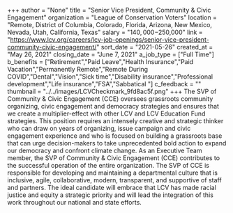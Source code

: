 +++
author = "None"
title = "Senior Vice President, Community & Civic Engagement"
organization = "League of Conservation Voters"
location = "Remote, District of Columbia, Colorado, Florida, Arizona, New Mexico, Nevada, Utah, California, Texas"
salary = "$140,000-$250,000"
link = "https://www.lcv.org/careers/lcv-job-openings/senior-vice-president-community-civic-engagement/"
sort_date = "2021-05-26"
created_at = "May 26, 2021"
closing_date = "June 7, 2021"
a_job_type = ["Full Time"]
b_benefits = ["Retirement","Paid Leave","Health Insurance","Paid Vacation","Permanently Remote","Remote During COVID","Dental","Vision","Sick time","Disability insurance","Professional development","Life insurance","FSA","Sabbatical "]
c_feedback = ""
thumbnail = "../../images/LCVCheckmark_9fd8ac5f.png"
+++
The SVP of Community & Civic Engagement (CCE) oversees grassroots community organizing, civic engagement and democracy strategies and ensures that we create a multiplier-effect with other LCV and LCV Education Fund strategies. This position requires an intensely creative and strategic thinker who can draw on years of organizing, issue campaign and civic engagement experience and who is focused on building a grassroots base that can urge decision-makers to take unprecedented bold action to expand our democracy and confront climate change. As an Executive Team member, the SVP of Community & Civic Engagement (CCE) contributes to the successful operation of the entire organization. The SVP of CCE is responsible for developing and maintaining a departmental culture that is inclusive, agile, collaborative, modern, transparent, and supportive of staff and partners. The ideal candidate will embrace that LCV has made racial justice and equity a strategic priority and will lead the integration of this work throughout our national and state efforts.
